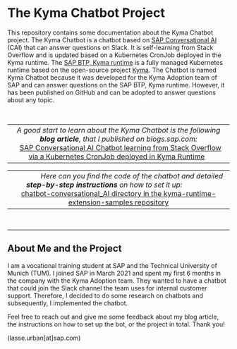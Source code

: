# The Kyma Chatbot Project

This repository contains some documentation about the Kyma Chatbot project. The Kyma Chatbot is a chatbot based on [SAP Conversational AI](https://cai.tools.sap/) (CAI) that can answer questions on Slack. It is self-learning from Stack Overflow and is updated based on a Kubernetes CronJob deployed in the Kyma runtime. The [SAP BTP, Kyma runtime](https://discovery-center.cloud.sap/serviceCatalog/kyma-runtime?region=all) is a fully managed Kubernetes runtime based on the open-source project [Kyma](https://kyma-project.io/). The Chatbot is named Kyma Chatbot because it was developed for the Kyma Adoption team of SAP and can answer questions on the SAP BTP, Kyma runtime. However, it has been published on GitHub and can be adopted to answer questions about any topic.

<br />

<table>
   <tbody align="center">
      <tr>
         <td><i>A good start to learn about the Kyma Chatbot is the following <b>blog article</b>, that I published on blogs.sap.com:</i><br />&nbsp;&nbsp;<a href="https://blogs.sap.com/?p=1434666">SAP Conversational AI Chatbot learning from Stack Overflow via a Kubernetes CronJob deployed in Kyma Runtime</a>&nbsp;&nbsp;</td>
      </tr>
   </tbody>
</table>

<table>
   <tbody align="center">
      <tr>
         <td>&nbsp;&nbsp;&nbsp;&nbsp;&nbsp;&nbsp;&nbsp;&nbsp;&nbsp;&nbsp;&nbsp;&nbsp;&nbsp;&nbsp;<i>Here can you find the code of the chatbot and detailed <b>step-by-step instructions</b> on how to set it up:</i>&nbsp;&nbsp;&nbsp;&nbsp;&nbsp;&nbsp;&nbsp;&nbsp;&nbsp;&nbsp;&nbsp;&nbsp;&nbsp;&nbsp;&nbsp;<br /><a href="https://github.com/SAP-samples/kyma-runtime-extension-samples/tree/main/chatbot-conversational_AI">chatbot-conversational_AI directory in the kyma-runtime-extension-samples repository</a></td>
      </tr>
   </tbody>
</table>

<br />

---
## About Me and the Project
I am a vocational training student at SAP and the Technical University of Munich (TUM). I joined SAP in March 2021 and spent my first 6 months in the company with the Kyma Adoption team. They wanted to have a chatbot that could join the Slack channel the team uses for internal customer support. Therefore, I decided to do some research on chatbots and subsequently, I implemented the chatbot.

Feel free to reach out and give me some feedback about my blog article, the instructions on how to set up the bot, or the project in total. Thank you!

(lasse.urban[at]sap.com)

